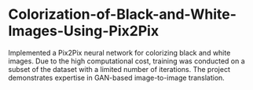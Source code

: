 # Colorization-of-Black-and-White-Images-Using-Pix2Pix
Implemented a Pix2Pix neural network for colorizing black and white images. Due to the high computational cost, training was conducted on a subset of the dataset with a limited number of iterations. The project demonstrates expertise in GAN-based image-to-image translation.
